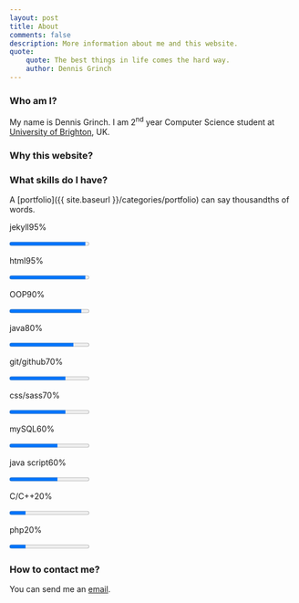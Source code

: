 ```yaml
---
layout: post
title: About
comments: false
description: More information about me and this website.
quote:
    quote: The best things in life comes the hard way.
    author: Dennis Grinch
---
```


### Who am I?

My name is Dennis Grinch. I am 2<sup>nd</sup> year Computer Science student at [University of Brighton](https://www.brighton.ac.uk/index.aspx), UK.

### Why this website?


### What skills do I have?

A [portfolio]({{ site.baseurl }}/categories/portfolio) can say thousandths of words.

<div id="skills">
<div>
<p><span>jekyll</span><span>95%</span></p>
<progress value="95" max="100"></progress>
</div>
<div>
<p><span>html</span><span>95%</span></p>
<progress value="95" max="100"></progress>
</div>
<div>
<p><span>OOP</span><span>90%</span></p>
<progress value="90" max="100"></progress>
</div>
<div>
<p><span>java</span><span>80%</span></p>
<progress value="80" max="100"></progress>
</div>
<div>
<p><span>git/github</span><span>70%</span></p>
<progress value="70" max="100"></progress>
</div>
<div>
<p><span>css/sass</span><span>70%</span></p>
<progress class="il" value="70" max="100"></progress>
</div>
<div>
<p><span>mySQL</span><span>60%</span></p>
<progress value="60" max="100"></progress>
</div>
<div>
<p><span>java script</span><span>60%</span></p>
<progress value="60" max="100"></progress>
</div>

<div>
<p><span>C/C++</span><span>20%</span></p>
<progress value="20" max="100"></progress>
</div>

<div>
<p><span>php</span><span>20%</span></p>
<progress value="20" max="100"></progress>
</div>
</div>

### How to contact me?

You can send me an <a href="mailto:dg4675dg@gmail.com">email</a>.



